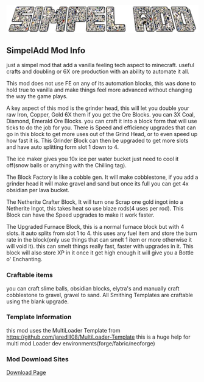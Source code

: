 ![LogoSimpelAdd.png](LogoSimpelAdd.png)

## SimpelAdd Mod Info
just a simpel mod that add a vanilla feeling tech aspect to minecraft. useful crafts and doubling or 6X ore production with an ability to automate it all.

This mod does not use FE on any of its automation blocks, this was done to hold true to vanilla and make things feel more advanced without changing the way the game plays.

A key aspect of this mod is the grinder head, this will let you double your raw Iron, Copper, Gold 6X them if you get the Ore Blocks. you can 3X Coal, Diamond, Emerald Ore Blocks. you can craft it into a block form that will use ticks to do the job for you.
There is Speed and efficiency upgrades that can go in this block to get more uses out of the Grind Head, or to even speed up how fast it is. This Grinder Block can then be upgraded to get more slots and have auto splitting form slot 1 down to 4. 

The ice maker gives you 10x ice per water bucket just need to cool it off(snow balls or anything with the Chilling tag).

The Block Factory is like a cobble gen. It will make cobblestone, if you add a grinder head it will make gravel and sand but once its full you can get 4x obsidian per lava bucket.

The Netherite Crafter Block, It will turn one Scrap one gold ingot into a Netherite Ingot, this takes heat so use blaze rods(4 uses per rod). This Block can have the Speed upgrades to make it work faster.

The Upgraded Furnace Block, this is a normal furnace block but with 4 slots. it auto splits from slot 1 to 4. this uses any fuel item and store the burn rate in the block(only use things that can smelt 1 item or more otherwise it will void it). this can smelt things really fast, faster with upgrades in it. This block will also store XP in it once it get high enough it will give you a Bottle o' Enchanting.

### Craftable items
you can craft slime balls, obsidian blocks, elytra's and manually craft cobblestone to gravel, gravel to sand. All Smithing Templates are craftable using the blank upgrade.



### Template Information
this mod uses the MultiLoader Template from https://github.com/jaredlll08/MultiLoader-Template this is a huge help for multi mod Loader dev environments(forge/fabric/neoforge)

### Mod Download Sites
[Download Page](https://www.curseforge.com/minecraft/mc-mods/simpel-add-mod/files?page=1&pageSize=20)
